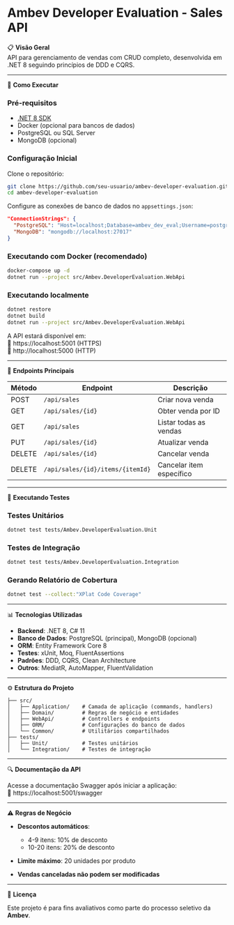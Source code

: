 # Ambev Developer Evaluation - Sales API

📋 **Visão Geral**  
API para gerenciamento de vendas com CRUD completo, desenvolvida em .NET 8 seguindo princípios de DDD e CQRS.

---

🚀 **Como Executar**

### Pré-requisitos
- [.NET 8 SDK](https://dotnet.microsoft.com/download)
- Docker (opcional para bancos de dados)
- PostgreSQL ou SQL Server
- MongoDB (opcional)

### Configuração Inicial

Clone o repositório:

```bash
git clone https://github.com/seu-usuario/ambev-developer-evaluation.git
cd ambev-developer-evaluation
```

Configure as conexões de banco de dados no `appsettings.json`:

```json
"ConnectionStrings": {
  "PostgreSQL": "Host=localhost;Database=ambev_dev_eval;Username=postgres;Password=postgres",
  "MongoDB": "mongodb://localhost:27017"
}
```

### Executando com Docker (recomendado)

```bash
docker-compose up -d
dotnet run --project src/Ambev.DeveloperEvaluation.WebApi
```

### Executando localmente

```bash
dotnet restore
dotnet build
dotnet run --project src/Ambev.DeveloperEvaluation.WebApi
```

A API estará disponível em:  
🔗 https://localhost:5001 (HTTPS)  
🔗 http://localhost:5000 (HTTP)

---

🔧 **Endpoints Principais**

| Método | Endpoint                              | Descrição                  |
|--------|---------------------------------------|----------------------------|
| POST   | `/api/sales`                          | Criar nova venda           |
| GET    | `/api/sales/{id}`                     | Obter venda por ID         |
| GET    | `/api/sales`                          | Listar todas as vendas     |
| PUT    | `/api/sales/{id}`                     | Atualizar venda            |
| DELETE | `/api/sales/{id}`                     | Cancelar venda             |
| DELETE | `/api/sales/{id}/items/{itemId}`      | Cancelar item específico   |

---

🧪 **Executando Testes**

### Testes Unitários

```bash
dotnet test tests/Ambev.DeveloperEvaluation.Unit
```

### Testes de Integração

```bash
dotnet test tests/Ambev.DeveloperEvaluation.Integration
```

### Gerando Relatório de Cobertura

```bash
dotnet test --collect:"XPlat Code Coverage"
```

---

📊 **Tecnologias Utilizadas**

- **Backend**: .NET 8, C# 11  
- **Banco de Dados**: PostgreSQL (principal), MongoDB (opcional)  
- **ORM**: Entity Framework Core 8  
- **Testes**: xUnit, Moq, FluentAssertions  
- **Padrões**: DDD, CQRS, Clean Architecture  
- **Outros**: MediatR, AutoMapper, FluentValidation  

---

⚙️ **Estrutura do Projeto**

```
├── src/
│   ├── Application/    # Camada de aplicação (commands, handlers)
│   ├── Domain/         # Regras de negócio e entidades
│   ├── WebApi/         # Controllers e endpoints
│   ├── ORM/            # Configurações do banco de dados
│   └── Common/         # Utilitários compartilhados
├── tests/
│   ├── Unit/           # Testes unitários
│   └── Integration/    # Testes de integração
```

---

🔍 **Documentação da API**

Acesse a documentação Swagger após iniciar a aplicação:  
🔗 https://localhost:5001/swagger

---

⚠️ **Regras de Negócio**

- **Descontos automáticos**:
  - 4-9 itens: 10% de desconto
  - 10-20 itens: 20% de desconto

- **Limite máximo**: 20 unidades por produto
- **Vendas canceladas não podem ser modificadas**

---

📝 **Licença**

Este projeto é para fins avaliativos como parte do processo seletivo da **Ambev**.